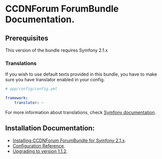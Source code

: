 CCDNForum ForumBundle Documentation.
====================================

## Prerequisites

This version of the bundle requires Symfony 2.1.x

### Translations

If you wish to use default texts provided in this bundle, you have to make sure you have translator enabled in your config.

``` yaml
# app/config/config.yml

framework:
    translator: ~
```

For more information about translations, check [Symfony documentation](http://symfony.com/doc/current/book/translation.html).

## Installation Documentation:

- [Installing CCDNForum ForumBundle for Symfony 2.1.x](install.md).
- [Configuration Reference](configuration_reference.md).
- [Upgrading to version 1.1.2](upgrading_to_1_1_2.md).
